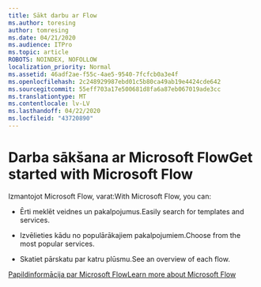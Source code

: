 ```yaml
---
title: Sākt darbu ar Flow
ms.author: toresing
author: tomresing
ms.date: 04/21/2020
ms.audience: ITPro
ms.topic: article
ROBOTS: NOINDEX, NOFOLLOW
localization_priority: Normal
ms.assetid: 46adf2ae-f55c-4ae5-9540-7fcfcb0a3e4f
ms.openlocfilehash: 2c248929987ebd01c5b80ca49ab19e4424cde642
ms.sourcegitcommit: 55eff703a17e500681d8fa6a87eb067019ade3cc
ms.translationtype: MT
ms.contentlocale: lv-LV
ms.lasthandoff: 04/22/2020
ms.locfileid: "43720890"
---
```

# <a name="get-started-with-microsoft-flow"></a><span data-ttu-id="abe47-102">Darba sākšana ar Microsoft Flow</span><span class="sxs-lookup"><span data-stu-id="abe47-102">Get started with Microsoft Flow</span></span>

<span data-ttu-id="abe47-103">Izmantojot Microsoft Flow, varat:</span><span class="sxs-lookup"><span data-stu-id="abe47-103">With Microsoft Flow, you can:</span></span>
  
- <span data-ttu-id="abe47-104">Ērti meklēt veidnes un pakalpojumus.</span><span class="sxs-lookup"><span data-stu-id="abe47-104">Easily search for templates and services.</span></span>
    
- <span data-ttu-id="abe47-105">Izvēlieties kādu no populārākajiem pakalpojumiem.</span><span class="sxs-lookup"><span data-stu-id="abe47-105">Choose from the most popular services.</span></span>
    
- <span data-ttu-id="abe47-106">Skatiet pārskatu par katru plūsmu.</span><span class="sxs-lookup"><span data-stu-id="abe47-106">See an overview of each flow.</span></span>
    
[<span data-ttu-id="abe47-107">Papildinformācija par Microsoft Flow</span><span class="sxs-lookup"><span data-stu-id="abe47-107">Learn more about Microsoft Flow</span></span>](https://go.microsoft.com/fwlink/?linkid=874446)
  

